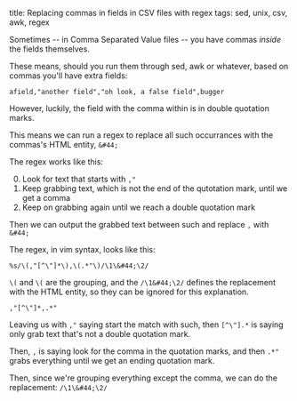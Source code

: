 title: Replacing commas in fields in CSV files with regex
tags: sed, unix, csv, awk, regex

Sometimes -- in Comma Separated Value files -- you have commas *inside* the fields themselves.

These means, should you run them through sed, awk or whatever, based on commas you'll have extra fields:

    afield,"another field","oh look, a false field",bugger

However, luckily, the field with the comma within is in double quotation marks.

This means we can run a regex to replace all such occurrances with the commas's HTML entity, ``&#44;``

The regex works like this:

0. Look for text that starts with ``,"``
0. Keep grabbing text, which is not the end of the qutotation mark, until we get a comma
0. Keep on grabbing again until we reach a double quotation mark

Then we can output the grabbed text between such and replace ``,`` with ``&#44;``

The regex, in vim syntax, looks like this:

    %s/\(,"[^\"]*\),\(.*"\)/\1\&#44;\2/

``\(`` and ``\(`` are the grouping, and the ``/\1&#44;\2/`` defines the replacement with the HTML entity, so they can be ignored for this explanation.

    ,"[^\"]*,.*"

Leaving us with ``,"`` saying start the match with such, then ``[^\"].*`` is saying only grab text that's not a double quotation mark.

Then, ``,`` is saying look for the comma in the quotation marks, and then ``.*"`` grabs everything until we get an ending quotation mark.

Then, since we're grouping everything except the comma, we can do the replacement: ``/\1\&#44;\2/``
